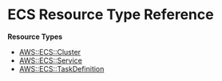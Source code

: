 # ECS Resource Type Reference<a name="AWS_ECS"></a>

**Resource Types**
+ [AWS::ECS::Cluster](aws-resource-ecs-cluster.md)
+ [AWS::ECS::Service](aws-resource-ecs-service.md)
+ [AWS::ECS::TaskDefinition](aws-resource-ecs-taskdefinition.md)